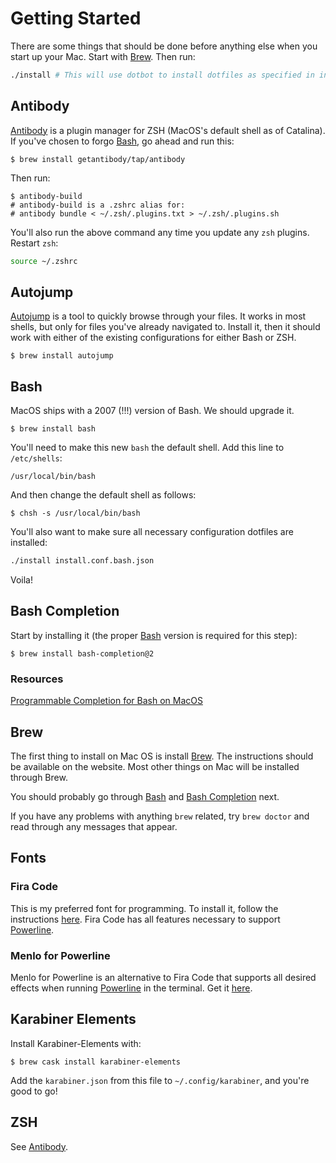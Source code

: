 # Getting Started

There are some things that should be done before anything else
when you start up your Mac. Start with [Brew](#brew). Then run:
```bash
./install # This will use dotbot to install dotfiles as specified in install.conf.json
```

## Antibody

[Antibody](http://getantibody.github.io/) is a plugin manager for ZSH
(MacOS's default shell as of Catalina). If you've chosen to forgo
[Bash](#bash), go ahead and run this:

```
$ brew install getantibody/tap/antibody
```

Then run:
```
$ antibody-build
# antibody-build is a .zshrc alias for:
# antibody bundle < ~/.zsh/.plugins.txt > ~/.zsh/.plugins.sh
```

You'll also run the above command any time you update any `zsh` plugins. Restart `zsh`:
```bash
source ~/.zshrc
```

## Autojump

[Autojump](https://github.com/wting/autojump) is a tool to quickly browse through your files.
It works in most shells, but only for files you've already navigated to. Install it,
then it should work with either of the existing configurations for either Bash or ZSH.

```
$ brew install autojump
```

## Bash

MacOS ships with a 2007 (!!!) version of Bash. We should upgrade it.

```
$ brew install bash
```

You'll need to make this new `bash` the default shell. Add this line to `/etc/shells`:
```
/usr/local/bin/bash
```

And then change the default shell as follows:
```
$ chsh -s /usr/local/bin/bash
```

You'll also want to make sure all necessary configuration dotfiles are installed:
```bash
./install install.conf.bash.json
```

Voila!

## Bash Completion

Start by installing it (the proper [Bash](#bash) version is required for this step):
```
$ brew install bash-completion@2
```

### Resources

[Programmable Completion for Bash on MacOS](https://itnext.io/programmable-completion-for-bash-on-macos-f81a0103080b)

## Brew

The first thing to install on Mac OS is install [Brew](https://brew.sh).
The instructions should be available on the website. Most other things on
Mac will be installed through Brew.

You should probably go through [Bash](#bash) and [Bash Completion](#bash-completion) next.

If you have any problems with anything `brew` related, try `brew doctor` and read through
any messages that appear.

## Fonts

### Fira Code

This is my preferred font for programming. To install it, follow the instructions
[here](https://github.com/tonsky/FiraCode/wiki/Installing).
Fira Code has all features necessary to support [Powerline](Programming.md#powerline).

### Menlo for Powerline

Menlo for Powerline is an alternative to Fira Code that supports all desired effects when running
[Powerline](Programming.md#powerline) in the terminal. Get it [here](https://github.com/abertsch/Menlo-for-Powerline).

## Karabiner Elements

Install Karabiner-Elements with:

```
$ brew cask install karabiner-elements
```

Add the `karabiner.json` from this file to `~/.config/karabiner`, and you're good to go!

## ZSH

See [Antibody](#antibody).
